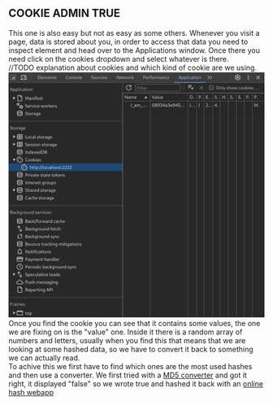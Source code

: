 ## COOKIE ADMIN TRUE

This one is also easy but not as easy as some others.
Whenever you visit a page, data is stored about you, in order to access that data you need to inspect element and head over to the Applications window. Once there you need click on the cookies dropdown and select whatever is there.</br>
//TODO explanation about cookies and which kind of cookie are we using.</br>
<img src="/assets/cookie_admin_true/1.png">
</br>
Once you find the cookie you can see that it contains some values, the one we are fixing on is the "value" one. Inside it there is a random array of numbers and letters, usually when you find this that means that we are looking at some hashed data, so we have to convert it back to something we can actually read.</br>
To achive this we first have to find which ones are the most used hashes and then use a converter. We first tried with a [MD5 converter](https://md5.gromweb.com/) and got it right, it displayed "false" so we wrote true and hashed it back with an [online hash webapp](https://www.md5hashgenerator.com/)